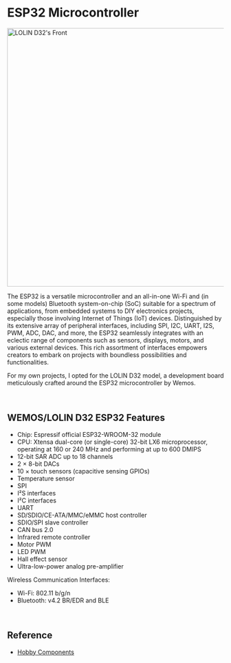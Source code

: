 # ESP32 Microcontroller
<img width="600" alt="LOLIN D32's Front" src="https://github.com/luluwu516/ESP32/assets/98475122/04b26808-16d4-499f-976a-e6f79f1b7a62">

The ESP32 is a versatile microcontroller and an all-in-one Wi-Fi and (in some models) Bluetooth system-on-chip (SoC) suitable for a spectrum of applications, from embedded systems to DIY electronics projects, especially those involving Internet of Things (IoT) devices. Distinguished by its extensive array of peripheral interfaces, including SPI, I2C, UART, I2S, PWM, ADC, DAC, and more, the ESP32 seamlessly integrates with an eclectic range of components such as sensors, displays, motors, and various external devices. This rich assortment of interfaces empowers creators to embark on projects with boundless possibilities and functionalities.

For my own projects, I opted for the LOLIN D32 model, a development board meticulously crafted around the ESP32 microcontroller by Wemos. 

<br />

## WEMOS/LOLIN D32 ESP32 Features
* Chip: Espressif official ESP32-WROOM-32 module
* CPU: Xtensa dual-core (or single-core) 32-bit LX6 microprocessor, operating at 160 or 240 MHz and performing at up to 600 DMIPS
* 12-bit SAR ADC up to 18 channels
* 2 × 8-bit DACs
* 10 × touch sensors (capacitive sensing GPIOs)
* Temperature sensor
* SPI
* I²S interfaces
* I²C interfaces
* UART
* SD/SDIO/CE-ATA/MMC/eMMC host controller
* SDIO/SPI slave controller
* CAN bus 2.0
* Infrared remote controller
* Motor PWM
* LED PWM
* Hall effect sensor
* Ultra-low-power analog pre-amplifier

Wireless Communication Interfaces:
* Wi-Fi: 802.11 b/g/n
* Bluetooth: v4.2 BR/EDR and BLE

<br />

## Reference
* [Hobby Components](https://hobbycomponents.com/development-boards/993-wemoslolin-d32-esp32-development-board)
